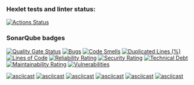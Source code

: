 ### Hexlet tests and linter status:
[![Actions Status](https://github.com/georgebespam/python-project-49/actions/workflows/hexlet-check.yml/badge.svg)](https://github.com/georgebespam/python-project-49/actions)

### SonarQube badges

[![Quality Gate Status](https://sonarcloud.io/api/project_badges/measure?project=georgebespam_python-project-49&metric=alert_status)](https://sonarcloud.io/summary/new_code?id=georgebespam_python-project-49)
[![Bugs](https://sonarcloud.io/api/project_badges/measure?project=georgebespam_python-project-49&metric=bugs)](https://sonarcloud.io/summary/new_code?id=georgebespam_python-project-49)
[![Code Smells](https://sonarcloud.io/api/project_badges/measure?project=georgebespam_python-project-49&metric=code_smells)](https://sonarcloud.io/summary/new_code?id=georgebespam_python-project-49)
[![Duplicated Lines (%)](https://sonarcloud.io/api/project_badges/measure?project=georgebespam_python-project-49&metric=duplicated_lines_density)](https://sonarcloud.io/summary/new_code?id=georgebespam_python-project-49)
[![Lines of Code](https://sonarcloud.io/api/project_badges/measure?project=georgebespam_python-project-49&metric=ncloc)](https://sonarcloud.io/summary/new_code?id=georgebespam_python-project-49)
[![Reliability Rating](https://sonarcloud.io/api/project_badges/measure?project=georgebespam_python-project-49&metric=reliability_rating)](https://sonarcloud.io/summary/new_code?id=georgebespam_python-project-49)
[![Security Rating](https://sonarcloud.io/api/project_badges/measure?project=georgebespam_python-project-49&metric=security_rating)](https://sonarcloud.io/summary/new_code?id=georgebespam_python-project-49)
[![Technical Debt](https://sonarcloud.io/api/project_badges/measure?project=georgebespam_python-project-49&metric=sqale_index)](https://sonarcloud.io/summary/new_code?id=georgebespam_python-project-49)
[![Maintainability Rating](https://sonarcloud.io/api/project_badges/measure?project=georgebespam_python-project-49&metric=sqale_rating)](https://sonarcloud.io/summary/new_code?id=georgebespam_python-project-49)
[![Vulnerabilities](https://sonarcloud.io/api/project_badges/measure?project=georgebespam_python-project-49&metric=vulnerabilities)](https://sonarcloud.io/summary/new_code?id=georgebespam_python-project-49)

[![asciicast](https://asciinema.org/a/x5KVoIx59V4polw1d9PxlUT3o.svg)](https://asciinema.org/a/x5KVoIx59V4polw1d9PxlUT3o)
[![asciicast](https://asciinema.org/a/GgUENSCXAct7tcHUOLNYkEnal.svg)](https://asciinema.org/a/GgUENSCXAct7tcHUOLNYkEnal)
[![asciicast](https://asciinema.org/a/GJUylBJQn6ZD7C0y3D2nmgvZJ.svg)](https://asciinema.org/a/GJUylBJQn6ZD7C0y3D2nmgvZJ)
[![asciicast](https://asciinema.org/a/0uoegM4B0XdEXatmhZkxpx4aZ.svg)](https://asciinema.org/a/0uoegM4B0XdEXatmhZkxpx4aZ)
[![asciicast](https://asciinema.org/a/B80iGDNU3R2enqvH2GzbcoyQR.svg)](https://asciinema.org/a/B80iGDNU3R2enqvH2GzbcoyQR)
[![asciicast](https://asciinema.org/a/PDg2fhTK0rsyxoUNB6Frrz3n4.svg)](https://asciinema.org/a/PDg2fhTK0rsyxoUNB6Frrz3n4)
